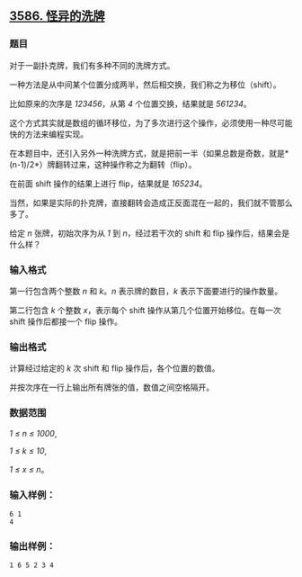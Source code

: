 ## [3586. 怪异的洗牌](https://www.acwing.com/problem/content/3589/)

### 题目

对于一副扑克牌，我们有多种不同的洗牌方式。

一种方法是从中间某个位置分成两半，然后相交换，我们称之为移位（shift）。

比如原来的次序是 *123456*，从第 *4* 个位置交换，结果就是 *561234*。

这个方式其实就是数组的循环移位，为了多次进行这个操作，必须使用一种尽可能快的方法来编程实现。

在本题目中，还引入另外一种洗牌方式，就是把前一半（如果总数是奇数，就是*(n-1)/2*）牌翻转过来，这种操作称之为翻转（flip）。

在前面 shift 操作的结果上进行 flip，结果就是 *165234*。

当然，如果是实际的扑克牌，直接翻转会造成正反面混在一起的，我们就不管那么多了。

给定 *n* 张牌，初始次序为从 *1* 到 *n*，经过若干次的 shift 和 flip 操作后，结果会是什么样？

### 输入格式

第一行包含两个整数 *n* 和 *k*。*n* 表示牌的数目，*k* 表示下面要进行的操作数量。

第二行包含 *k* 个整数 *x*，表示每个 shift 操作从第几个位置开始移位。在每一次 shift 操作后都接一个 flip 操作。

### 输出格式

计算经过给定的 *k* 次 shift 和 flip 操作后，各个位置的数值。

并按次序在一行上输出所有牌张的值，数值之间空格隔开。

### 数据范围

*1 ≤ n ≤ 1000*,

*1 ≤ k ≤ 10*,

*1 ≤ x ≤ n*。

### 输入样例：

```
6 1
4
```

### 输出样例：

```
1 6 5 2 3 4
```
